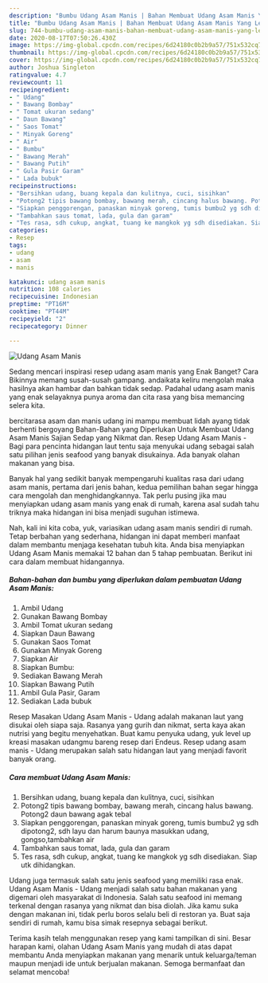 ```yaml
---
description: "Bumbu Udang Asam Manis | Bahan Membuat Udang Asam Manis Yang Lezat"
title: "Bumbu Udang Asam Manis | Bahan Membuat Udang Asam Manis Yang Lezat"
slug: 744-bumbu-udang-asam-manis-bahan-membuat-udang-asam-manis-yang-lezat
date: 2020-08-17T07:50:26.430Z
image: https://img-global.cpcdn.com/recipes/6d24180c0b2b9a57/751x532cq70/udang-asam-manis-foto-resep-utama.jpg
thumbnail: https://img-global.cpcdn.com/recipes/6d24180c0b2b9a57/751x532cq70/udang-asam-manis-foto-resep-utama.jpg
cover: https://img-global.cpcdn.com/recipes/6d24180c0b2b9a57/751x532cq70/udang-asam-manis-foto-resep-utama.jpg
author: Joshua Singleton
ratingvalue: 4.7
reviewcount: 11
recipeingredient:
- " Udang"
- " Bawang Bombay"
- " Tomat ukuran sedang"
- " Daun Bawang"
- " Saos Tomat"
- " Minyak Goreng"
- " Air"
- " Bumbu"
- " Bawang Merah"
- " Bawang Putih"
- " Gula Pasir Garam"
- " Lada bubuk"
recipeinstructions:
- "Bersihkan udang, buang kepala dan kulitnya, cuci, sisihkan"
- "Potong2 tipis bawang bombay, bawang merah, cincang halus bawang. Potong2 daun bawang agak tebal"
- "Siapkan penggorengan, panaskan minyak goreng, tumis bumbu2 yg sdh dipotong2, sdh layu dan harum baunya masukkan udang, gongso,tambahkan air"
- "Tambahkan saus tomat, lada, gula dan garam"
- "Tes rasa, sdh cukup, angkat, tuang ke mangkok yg sdh disediakan. Siap utk dihidangkan."
categories:
- Resep
tags:
- udang
- asam
- manis

katakunci: udang asam manis 
nutrition: 108 calories
recipecuisine: Indonesian
preptime: "PT16M"
cooktime: "PT44M"
recipeyield: "2"
recipecategory: Dinner

---
```



![Udang Asam Manis](https://img-global.cpcdn.com/recipes/6d24180c0b2b9a57/751x532cq70/udang-asam-manis-foto-resep-utama.jpg)

Sedang mencari inspirasi resep udang asam manis yang Enak Banget? Cara Bikinnya memang susah-susah gampang. andaikata keliru mengolah maka hasilnya akan hambar dan bahkan tidak sedap. Padahal udang asam manis yang enak selayaknya punya aroma dan cita rasa yang bisa memancing selera kita.

bercitarasa asam dan manis udang ini mampu membuat lidah ayang tidak berhenti bergoyang Bahan-Bahan yang Diperlukan Untuk Membuat Udang Asam Manis Sajian Sedap yang Nikmat dan. Resep Udang Asam Manis - Bagi para pencinta hidangan laut tentu saja menyukai udang sebagai salah satu pilihan jenis seafood yang banyak disukainya. Ada banyak olahan makanan yang bisa.

Banyak hal yang sedikit banyak mempengaruhi kualitas rasa dari udang asam manis, pertama dari jenis bahan, kedua pemilihan bahan segar hingga cara mengolah dan menghidangkannya. Tak perlu pusing jika mau menyiapkan udang asam manis yang enak di rumah, karena asal sudah tahu triknya maka hidangan ini bisa menjadi suguhan istimewa.


Nah, kali ini kita coba, yuk, variasikan udang asam manis sendiri di rumah. Tetap berbahan yang sederhana, hidangan ini dapat memberi manfaat dalam membantu menjaga kesehatan tubuh kita. Anda bisa menyiapkan Udang Asam Manis memakai 12 bahan dan 5 tahap pembuatan. Berikut ini cara dalam membuat hidangannya.

<!--inarticleads1-->

##### Bahan-bahan dan bumbu yang diperlukan dalam pembuatan Udang Asam Manis:

1. Ambil  Udang
1. Gunakan  Bawang Bombay
1. Ambil  Tomat ukuran sedang
1. Siapkan  Daun Bawang
1. Gunakan  Saos Tomat
1. Gunakan  Minyak Goreng
1. Siapkan  Air
1. Siapkan  Bumbu:
1. Sediakan  Bawang Merah
1. Siapkan  Bawang Putih
1. Ambil  Gula Pasir, Garam
1. Sediakan  Lada bubuk


Resep Masakan Udang Asam Manis - Udang adalah makanan laut yang disukai oleh siapa saja. Rasanya yang gurih dan nikmat, serta kaya akan nutrisi yang begitu menyehatkan. Buat kamu penyuka udang, yuk level up kreasi masakan udangmu bareng resep dari Endeus. Resep udang asam manis - Udang merupakan salah satu hidangan laut yang menjadi favorit banyak orang. 

<!--inarticleads2-->

##### Cara membuat Udang Asam Manis:

1. Bersihkan udang, buang kepala dan kulitnya, cuci, sisihkan
1. Potong2 tipis bawang bombay, bawang merah, cincang halus bawang. Potong2 daun bawang agak tebal
1. Siapkan penggorengan, panaskan minyak goreng, tumis bumbu2 yg sdh dipotong2, sdh layu dan harum baunya masukkan udang, gongso,tambahkan air
1. Tambahkan saus tomat, lada, gula dan garam
1. Tes rasa, sdh cukup, angkat, tuang ke mangkok yg sdh disediakan. Siap utk dihidangkan.


Udang juga termasuk salah satu jenis seafood yang memiliki rasa enak. Udang Asam Manis - Udang menjadi salah satu bahan makanan yang digemari oleh masyarakat di Indonesia. Salah satu seafood ini memang terkenal dengan rasanya yang nikmat dan bisa diolah. Jika kamu suka dengan makanan ini, tidak perlu boros selalu beli di restoran ya. Buat saja sendiri di rumah, kamu bisa simak resepnya sebagai berikut. 

Terima kasih telah menggunakan resep yang kami tampilkan di sini. Besar harapan kami, olahan Udang Asam Manis yang mudah di atas dapat membantu Anda menyiapkan makanan yang menarik untuk keluarga/teman maupun menjadi ide untuk berjualan makanan. Semoga bermanfaat dan selamat mencoba!
